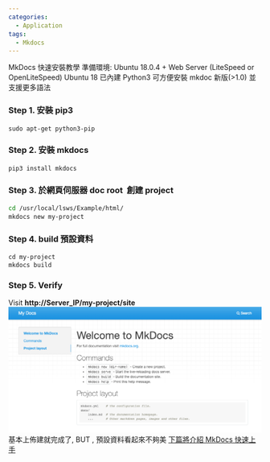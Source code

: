 ```yaml
---
categories:
  - Application
tags:
  - Mkdocs
---
```


MkDocs 快速安裝教學 準備環境: Ubuntu 18.0.4 + Web Server (LiteSpeed or OpenLiteSpeed) Ubuntu 18 已內建 Python3 可方便安裝 mkdoc 新版(>1.0) 並支援更多語法

### Step 1\. 安裝 pip3

    sudo apt-get python3-pip

### Step 2\. 安裝 mkdocs

    pip3 install mkdocs

### Step 3\. 於網頁伺服器 doc root  創建 project
``` bash
cd /usr/local/lsws/Example/html/
mkdocs new my-project
```
### Step 4\. build 預設資料
```
cd my-project
mkdocs build
```
### Step 5\. Verify

Visit **http://Server_IP/my-project/site** ![](/assets/images/Screen-Shot-2019-01-14-at-10.12.49-PM.png) 基本上佈建就完成了, BUT , 預設資料看起來不夠美 [下篇將介紹 MkDocs 快速上手](https://site-optimize-note.tk/mkdocs-%E5%BF%AB%E9%80%9F%E4%B8%8A%E6%89%8B/)

